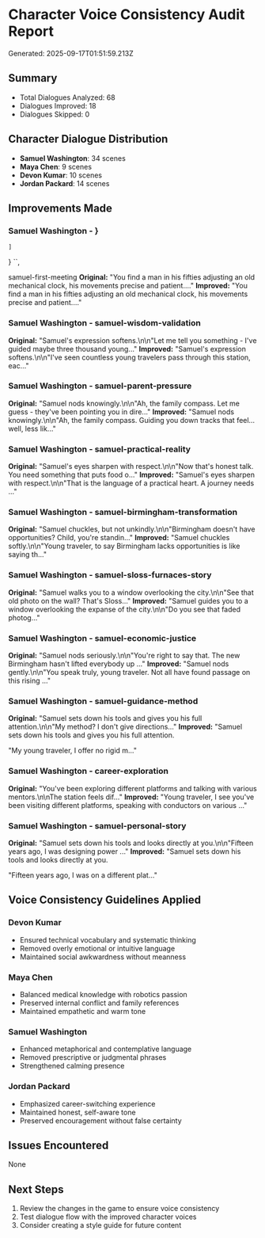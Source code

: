 # Character Voice Consistency Audit Report

Generated: 2025-09-17T01:51:59.213Z

## Summary
- Total Dialogues Analyzed: 68
- Dialogues Improved: 18
- Dialogues Skipped: 0

## Character Dialogue Distribution

- **Samuel Washington**: 34 scenes
- **Maya Chen**: 9 scenes
- **Devon Kumar**: 10 scenes
- **Jordan Packard**: 14 scenes


## Improvements Made

### Samuel Washington -  }
    ]
  }
``,

  samuel-first-meeting
**Original:** "You find a man in his fifties adjusting an old mechanical clock, his movements precise and patient.\..."
**Improved:** "You find a man in his fifties adjusting an old mechanical clock, his movements precise and patient.\..."

### Samuel Washington - samuel-wisdom-validation
**Original:** "Samuel's expression softens.\n\n\"Let me tell you something - I've guided maybe three thousand young..."
**Improved:** "Samuel's expression softens.\n\n\"I've seen countless young travelers pass through this station, eac..."

### Samuel Washington - samuel-parent-pressure
**Original:** "Samuel nods knowingly.\n\n\"Ah, the family compass. Let me guess - they've been pointing you in dire..."
**Improved:** "Samuel nods knowingly.\n\n\"Ah, the family compass. Guiding you down tracks that feel…well, less lik..."

### Samuel Washington - samuel-practical-reality
**Original:** "Samuel's eyes sharpen with respect.\n\n\"Now that's honest talk. You need something that puts food o..."
**Improved:** "Samuel's eyes sharpen with respect.\n\n\"That is the language of a practical heart. A journey needs ..."

### Samuel Washington - samuel-birmingham-transformation
**Original:** "Samuel chuckles, but not unkindly.\n\n\"Birmingham doesn't have opportunities? Child, you're standin..."
**Improved:** "Samuel chuckles softly.\n\n\"Young traveler, to say Birmingham lacks opportunities is like saying th..."

### Samuel Washington - samuel-sloss-furnaces-story
**Original:** "Samuel walks you to a window overlooking the city.\n\n\"See that old photo on the wall? That's Sloss..."
**Improved:** "Samuel guides you to a window overlooking the expanse of the city.\n\n\"Do you see that faded photog..."

### Samuel Washington - samuel-economic-justice
**Original:** "Samuel nods seriously.\n\n\"You're right to say that. The new Birmingham hasn't lifted everybody up ..."
**Improved:** "Samuel nods gently.\n\n\"You speak truly, young traveler. Not all have found passage on this rising ..."

### Samuel Washington - samuel-guidance-method
**Original:** "Samuel sets down his tools and gives you his full attention.\n\n\"My method? I don't give directions..."
**Improved:** "Samuel sets down his tools and gives you his full attention.

"My young traveler, I offer no rigid m..."

### Samuel Washington - career-exploration
**Original:** "You've been exploring different platforms and talking with various mentors.\n\nThe station feels dif..."
**Improved:** "Young traveler, I see you've been visiting different platforms, speaking with conductors on various ..."

### Samuel Washington - samuel-personal-story
**Original:** "Samuel sets down his tools and looks directly at you.\n\n\"Fifteen years ago, I was designing power ..."
**Improved:** "Samuel sets down his tools and looks directly at you.

"Fifteen years ago, I was on a different plat..."


## Voice Consistency Guidelines Applied

### Devon Kumar
- Ensured technical vocabulary and systematic thinking
- Removed overly emotional or intuitive language
- Maintained social awkwardness without meanness

### Maya Chen
- Balanced medical knowledge with robotics passion
- Preserved internal conflict and family references
- Maintained empathetic and warm tone

### Samuel Washington
- Enhanced metaphorical and contemplative language
- Removed prescriptive or judgmental phrases
- Strengthened calming presence

### Jordan Packard
- Emphasized career-switching experience
- Maintained honest, self-aware tone
- Preserved encouragement without false certainty

## Issues Encountered
None

## Next Steps
1. Review the changes in the game to ensure voice consistency
2. Test dialogue flow with the improved character voices
3. Consider creating a style guide for future content
